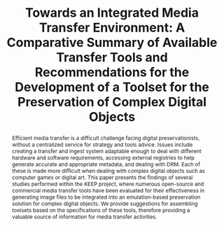 ---
abstract: Efficient media transfer is a difficult challenge facing digital preservationists,
  without a centralized service for strategy and tools advice. Issues include creating
  a transfer and ingest system adaptable enough to deal with different hardware and
  software requirements, accessing external registries to help generate accurate and
  appropriate metadata, and dealing with DRM. Each of these is made more difficult
  when dealing with complex digital objects such as computer games or digital art.
  This paper presents the findings of several studies performed within the KEEP project,
  where numerous open-source and commercial media transfer tools have been evaluated
  for their effectiveness in generating image files to be integrated into an emulation-based
  preservation solution for complex digital objects. We provide suggestions for assembling
  toolsets based on the specifications of these tools, therefore providing a valuable
  source of information for media transfer activities.
creators:
- Ciuffreda, Antonio
- Joguin, Vincent
- Lange, Andreas
- Bergmeyer, Winfried
- Pinchbeck, Dan
- Konstantelos, Leo
- Delve, Janet
- Anderson, David
date: null
document_url: https://services.phaidra.univie.ac.at/api/object/o:294207/download
grand_parent: iPRES
institutions: []
keywords:
- singapore
- digital preservation
- image file
- transfer tools
- optical media
- magnetic media
- digital objects
- emulation
landing_page_url: https://phaidra.univie.ac.at/o:294207
language: eng
layout: publication
license: CC BY-SA 3.0 AT
notes_url: null
parent: iPRES 2011
publication_type: paper
size: 520524
slides_url: null
source_name: iPRES
title: 'Towards an Integrated Media Transfer Environment: A Comparative Summary of
  Available Transfer Tools and Recommendations for the Development of a Toolset for
  the Preservation of Complex Digital Objects'
year: 2011
---